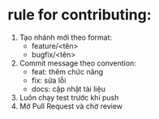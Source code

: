 # rule for contributing: 

1. Tạo nhánh mới theo format:
   - feature/<tên>
   - bugfix/<tên>
2. Commit message theo convention:
   - feat: thêm chức năng
   - fix: sửa lỗi
   - docs: cập nhật tài liệu
3. Luôn chạy test trước khi push
4. Mở Pull Request và chờ review

